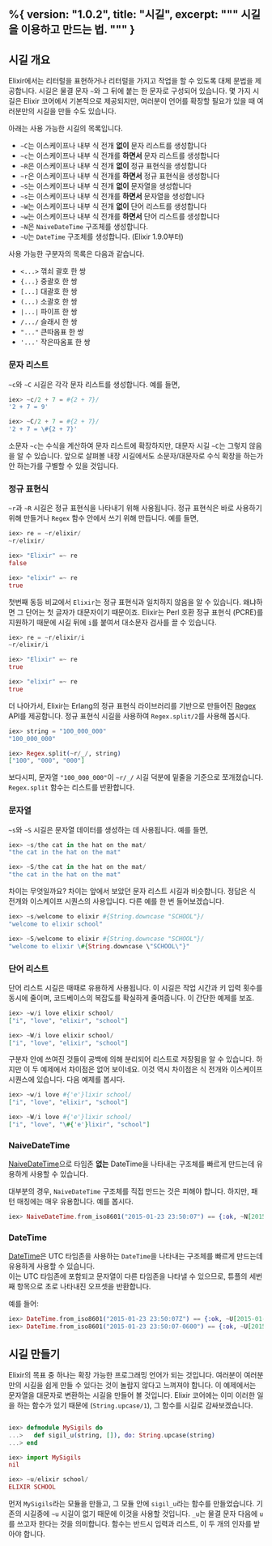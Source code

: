 %{
  version: "1.0.2",
  title: "시길",
  excerpt: """
  시길을 이용하고 만드는 법.
  """
}
---

## 시길 개요

Elixir에서는 리터럴을 표현하거나 리터럴을 가지고 작업을 할 수 있도록 대체 문법을 제공합니다. 시길은 물결 문자 `~`와 그 뒤에 붙는 한 문자로 구성되어 있습니다. 몇 가지 시길은 Elixir 코어에서 기본적으로 제공되지만, 여러분이 언어를 확장할 필요가 있을 때 여러분만의 시길을 만들 수도 있습니다.

아래는 사용 가능한 시길의 목록입니다.

  - `~C`는 이스케이프나 내부 식 전개 **없이** 문자 리스트를 생성합니다
  - `~c`는 이스케이프나 내부 식 전개를 **하면서** 문자 리스트를 생성합니다
  - `~R`은 이스케이프나 내부 식 전개 **없이** 정규 표현식을 생성합니다
  - `~r`은 이스케이프나 내부 식 전개를 **하면서** 정규 표현식을 생성합니다
  - `~S`는 이스케이프나 내부 식 전개 **없이** 문자열을 생성합니다
  - `~s`는 이스케이프나 내부 식 전개를 **하면서** 문자열을 생성합니다
  - `~W`는 이스케이프나 내부 식 전개 **없이** 단어 리스트를 생성합니다
  - `~w`는 이스케이프나 내부 식 전개를 **하면서** 단어 리스트를 생성합니다
  - `~N`은 `NaiveDateTime` 구조체를 생성합니다.
  - `~U`는 `DateTime` 구조체를 생성합니다. (Elixir 1.9.0부터)

사용 가능한 구분자의 목록은 다음과 같습니다.

  - `<...>` 꺾쇠 괄호 한 쌍
  - `{...}` 중괄호 한 쌍
  - `[...]` 대괄호 한 쌍
  - `(...)` 소괄호 한 쌍
  - `|...|` 파이프 한 쌍
  - `/.../` 슬래시 한 쌍
  - `"..."` 큰따옴표 한 쌍
  - `'...'` 작은따옴표 한 쌍

### 문자 리스트

`~c`와 `~C` 시길은 각각 문자 리스트를 생성합니다. 예를 들면,

```elixir
iex> ~c/2 + 7 = #{2 + 7}/
'2 + 7 = 9'

iex> ~C/2 + 7 = #{2 + 7}/
'2 + 7 = \#{2 + 7}'
```

소문자 `~c`는 수식을 계산하여 문자 리스트에 확장하지만, 대문자 시길 `~C`는 그렇지 않음을 알 수 있습니다. 앞으로 살펴볼 내장 시길에서도 소문자/대문자로 수식 확장을 하는가 안 하는가를 구별할 수 있을 것입니다.

### 정규 표현식

`~r`과 `~R` 시길은 정규 표현식을 나타내기 위해 사용됩니다. 정규 표현식은 바로 사용하기 위해 만들거나 `Regex` 함수 안에서 쓰기 위해 만듭니다. 예를 들면,

```elixir
iex> re = ~r/elixir/
~r/elixir/

iex> "Elixir" =~ re
false

iex> "elixir" =~ re
true
```

첫번째 동등 비교에서 `Elixir`는 정규 표현식과 일치하지 않음을 알 수 있습니다. 왜냐하면 그 단어는 첫 글자가 대문자이기 때문이죠. Elixir는 Perl 호환 정규 표현식 (PCRE)를 지원하기 때문에 시길 뒤에 `i`를 붙여서 대소문자 검사를 끌 수 있습니다.

```elixir
iex> re = ~r/elixir/i
~r/elixir/i

iex> "Elixir" =~ re
true

iex> "elixir" =~ re
true
```

더 나아가서, Elixir는 Erlang의 정규 표현식 라이브러리를 기반으로 만들어진 [Regex](https://hexdocs.pm/elixir/Regex.html) API를 제공합니다. 정규 표현식 시길을 사용하여 `Regex.split/2`를 사용해 봅시다.

```elixir
iex> string = "100_000_000"
"100_000_000"

iex> Regex.split(~r/_/, string)
["100", "000", "000"]
```

보다시피, 문자열 `"100_000_000"`이 `~r/_/` 시길 덕분에 밑줄을 기준으로 쪼개졌습니다. `Regex.split` 함수는 리스트를 반환합니다.

### 문자열

`~s`와 `~S` 시길은 문자열 데이터를 생성하는 데 사용됩니다. 예를 들면,

```elixir
iex> ~s/the cat in the hat on the mat/
"the cat in the hat on the mat"

iex> ~S/the cat in the hat on the mat/
"the cat in the hat on the mat"
```

차이는 무엇일까요? 차이는 앞에서 보았던 문자 리스트 시길과 비슷합니다. 정답은 식 전개와 이스케이프 시퀀스의 사용입니다. 다른 예를 한 번 들어보겠습니다.

```elixir
iex> ~s/welcome to elixir #{String.downcase "SCHOOL"}/
"welcome to elixir school"

iex> ~S/welcome to elixir #{String.downcase "SCHOOL"}/
"welcome to elixir \#{String.downcase \"SCHOOL\"}"
```

### 단어 리스트

단어 리스트 시길은 때때로 유용하게 사용됩니다. 이 시길은 작업 시간과 키 입력 횟수를 동시에 줄이며, 코드베이스의 복잡도를 확실하게 줄여줍니다. 이 간단한 예제를 보죠.

```elixir
iex> ~w/i love elixir school/
["i", "love", "elixir", "school"]

iex> ~W/i love elixir school/
["i", "love", "elixir", "school"]
```

구분자 안에 쓰여진 것들이 공백에 의해 분리되어 리스트로 저장됨을 알 수 있습니다. 하지만 이 두 예제에서 차이점은 없어 보이네요. 이것 역시 차이점은 식 전개와 이스케이프 시퀀스에 있습니다. 다음 예제를 봅시다.

```elixir
iex> ~w/i love #{'e'}lixir school/
["i", "love", "elixir", "school"]

iex> ~W/i love #{'e'}lixir school/
["i", "love", "\#{'e'}lixir", "school"]
```

### NaiveDateTime

[NaiveDateTime](https://hexdocs.pm/elixir/NaiveDateTime.html)으로 타임존 **없는** DateTime을 나타내는 구조체를 빠르게 만드는데 유용하게 사용할 수 있습니다.

대부분의 경우, `NaiveDateTime` 구조체를 직접 만드는 것은 피해야 합니다. 하지만, 패턴 매칭에는 매우 유용합니다. 예를 봅시다.

```elixir
iex> NaiveDateTime.from_iso8601("2015-01-23 23:50:07") == {:ok, ~N[2015-01-23 23:50:07]}
```

### DateTime
[DateTime](https://hexdocs.pm/elixir/DateTime.html)은 UTC 타임존을 사용하는 `DateTime`을 나타내는 구조체를 빠르게 만드는데 유용하게 사용할 수 있습니다.  
이는 UTC 타임존에 포함되고 문자열이 다른 타임존을 나타낼 수 있으므로, 튜플의 세번째 항목으로 초로 나타내진 오프셋을 반환합니다.

예를 들어:

```elixir
iex> DateTime.from_iso8601("2015-01-23 23:50:07Z") == {:ok, ~U[2015-01-23 23:50:07Z], 0}
iex> DateTime.from_iso8601("2015-01-23 23:50:07-0600") == {:ok, ~U[2015-01-24 05:50:07Z], -21600}
```

## 시길 만들기

Elixir의 목표 중 하나는 확장 가능한 프로그래밍 언어가 되는 것입니다. 여러분이 여러분만의 시길을 쉽게 만들 수 있다는 것이 놀랍지 않다고 느껴져야 합니다. 이 예제에서는 문자열을 대문자로 변환하는 시길을 만들어 볼 것입니다. Elixir 코어에는 이미 이러한 일을 하는 함수가 있기 때문에 (`String.upcase/1`), 그 함수를 시길로 감싸보겠습니다.

```elixir

iex> defmodule MySigils do
...>   def sigil_u(string, []), do: String.upcase(string)
...> end

iex> import MySigils
nil

iex> ~u/elixir school/
ELIXIR SCHOOL
```

먼저 `MySigils`라는 모듈을 만들고, 그 모듈 안에 `sigil_u`라는 함수를 만들었습니다. 기존의 시길중에 `~u` 시길이 없기 때문에 이것을 사용할 것입니다. `_u`는 물결 문자 다음에 `u`를 쓰고자 한다는 것을 의미합니다. 함수는 반드시 입력과 리스트, 이 두 개의 인자를 받아야 합니다.
